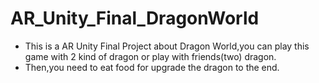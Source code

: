 # AR_Unity_Final_DragonWorld
- This is a AR Unity Final Project about Dragon World,you can play this game with 2 kind of dragon or play with friends(two) dragon.
- Then,you need to eat food for upgrade the dragon to the end.
